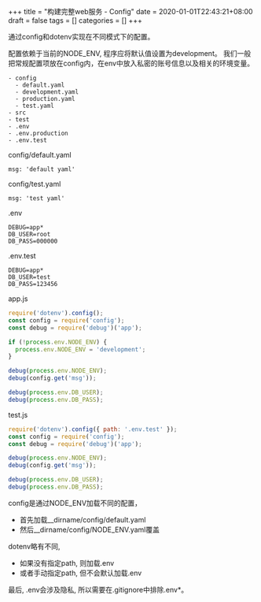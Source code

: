 +++
title = "构建完整web服务 - Config"
date = 2020-01-01T22:43:21+08:00
draft = false
tags = []
categories = []
+++

通过config和dotenv实现在不同模式下的配置。

<!--more-->

配置依赖于当前的NODE_ENV, 程序应将默认值设置为development。
我们一般把常规配置项放在config内，在env中放入私密的账号信息以及相关的环境变量。

```
- config
  - default.yaml
  - development.yaml
  - production.yaml
  - test.yaml
- src
- test
- .env
- .env.production
- .env.test
```

config/default.yaml
```
msg: 'default yaml'
```

config/test.yaml
```
msg: 'test yaml'
```

.env
```
DEBUG=app*
DB_USER=root
DB_PASS=000000
```

.env.test
```
DEBUG=app*
DB_USER=test
DB_PASS=123456
```

app.js
```js
require('dotenv').config();
const config = require('config');
const debug = require('debug')('app');

if (!process.env.NODE_ENV) {
  process.env.NODE_ENV = 'development';
}

debug(process.env.NODE_ENV);
debug(config.get('msg'));

debug(process.env.DB_USER);
debug(process.env.DB_PASS);
```

test.js
```js
require('dotenv').config({ path: '.env.test' });
const config = require('config');
const debug = require('debug')('app');

debug(process.env.NODE_ENV);
debug(config.get('msg'));

debug(process.env.DB_USER);
debug(process.env.DB_PASS);
```

config是通过NODE_ENV加载不同的配置，
- 首先加载__dirname/config/default.yaml
- 然后__dirname/config/NODE_ENV.yaml覆盖

dotenv略有不同,
- 如果没有指定path, 则加载.env
- 或者手动指定path, 但不会默认加载.env

最后, .env会涉及隐私, 所以需要在.gitignore中排除.env*。